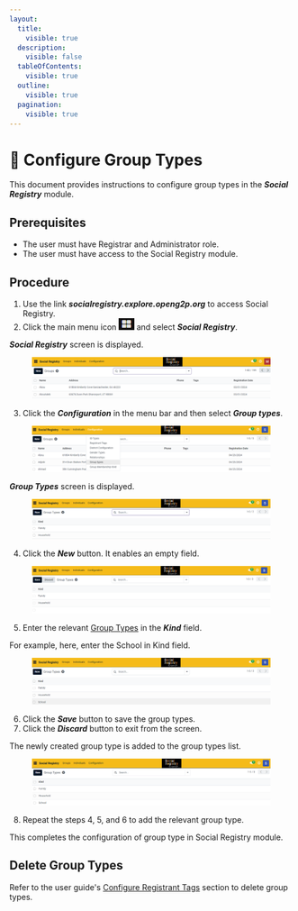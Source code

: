 ```yaml
---
layout:
  title:
    visible: true
  description:
    visible: false
  tableOfContents:
    visible: true
  outline:
    visible: true
  pagination:
    visible: true
---
```


# 📔 Configure Group Types

This document provides instructions to configure group types in the _**Social Registry**_ module.

## Prerequisites

* The user must have Registrar and Administrator role.
* The user must have access to the Social Registry module.

## Procedure

1. Use the link _**socialregistry.explore.openg2p.org**_ to access Social Registry.
2. Click the main menu icon ![](../../../../.gitbook/assets/main-menu.png) and select _**Social Registry**_.

_**Social Registry**_ screen is displayed.

<figure><img src="../../../../.gitbook/assets/home-page-social-registry.png" alt=""><figcaption></figcaption></figure>

3. Click the _**Configuration**_ in the menu bar and then select _**Group types**_.

<figure><img src="../../../../.gitbook/assets/group-type-config.png" alt=""><figcaption></figcaption></figure>

_**Group Types**_ screen is displayed.

<figure><img src="../../../../.gitbook/assets/group-type-config-screen-sr.png" alt=""><figcaption></figcaption></figure>

4. Click the _**New**_ button. It enables an empty field.

<figure><img src="../../../../.gitbook/assets/group-type-config-new-field.png" alt=""><figcaption></figcaption></figure>

5. Enter the relevant [Group Types](../#group-types) in the _**Kind**_ field.

For example, here, enter the School in Kind field.

<figure><img src="../../../../.gitbook/assets/group-type-fill-field-sr.png" alt=""><figcaption></figcaption></figure>

6. Click the _**Save**_ button to save the group types.
7. Click the _**Discard**_ button to exit from the screen.

The newly created group type is added to the group types list.

<figure><img src="../../../../.gitbook/assets/group-type-list-sr.png" alt=""><figcaption></figcaption></figure>

8. Repeat the steps 4, 5, and 6 to add the relevant group type.

This completes the configuration of group type in Social Registry module.

## Delete Group Types

Refer to the user guide's [Configure Registrant Tags](configure-registrant-tags.md#delete-registrant-tags) section to delete group types.
